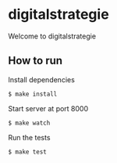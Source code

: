 
# digitalstrategie

Welcome to digitalstrategie

## How to run

Install dependencies
```
$ make install
```
Start server at port 8000
```
$ make watch
```
Run the tests
```
$ make test
```
